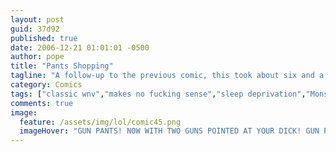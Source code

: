 ```yaml
---
layout: post
guid: 37d92
published: true
date: 2006-12-21 01:01:01 -0500
author: pope
title: "Pants Shopping"
tagline: "A follow-up to the previous comic, this took about six and a half months to produce, and we had no idea what we were doing the entire time. Is it funny? hard to say. Maybe stay up for a good solid semester or two and then come back and let us know."
category: Comics
tags: ["classic wnv","makes no fucking sense","sleep deprivation","Monster energy"]
comments: true 
image:
  feature: /assets/img/lol/comic45.png
  imageHover: "GUN PANTS! NOW WITH TWO GUNS POINTED AT YOUR DICK! GUN PANTS!"
---
```


